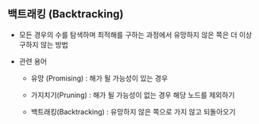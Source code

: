 ## 백트래킹 (Backtracking)

- 모든 경우의 수를 탐색하며 최적해를 구하는 과정에서 유망하지 않은 쪽은 더 이상 구하지 않는 방법

- 관련 용어
  
  - 유망 (Promising) : 해가 될 가능성이 있는 경우
    
  - 가지치기(Pruning) : 해가 될 가능성이 없는 경우 해당 노드를 제외하기
    
  - 백트래킹(Backtracking) : 유망하지 않은 쪽으로 가지 않고 되돌아오기

##
